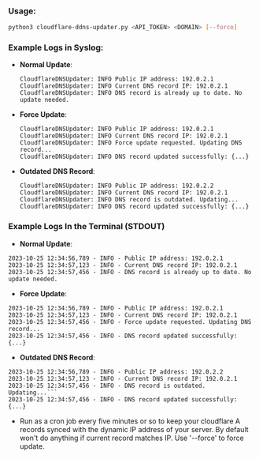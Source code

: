 ### Usage:
   ```bash
   python3 cloudflare-ddns-updater.py <API_TOKEN> <DOMAIN> [--force]
   ```
### Example Logs in Syslog:
- **Normal Update**:
  ```
  CloudflareDNSUpdater: INFO Public IP address: 192.0.2.1
  CloudflareDNSUpdater: INFO Current DNS record IP: 192.0.2.1
  CloudflareDNSUpdater: INFO DNS record is already up to date. No update needed.
  ```

- **Force Update**:
  ```
  CloudflareDNSUpdater: INFO Public IP address: 192.0.2.1
  CloudflareDNSUpdater: INFO Current DNS record IP: 192.0.2.1
  CloudflareDNSUpdater: INFO Force update requested. Updating DNS record...
  CloudflareDNSUpdater: INFO DNS record updated successfully: {...}
  ```

- **Outdated DNS Record**:
  ```
  CloudflareDNSUpdater: INFO Public IP address: 192.0.2.2
  CloudflareDNSUpdater: INFO Current DNS record IP: 192.0.2.1
  CloudflareDNSUpdater: INFO DNS record is outdated. Updating...
  CloudflareDNSUpdater: INFO DNS record updated successfully: {...}
  ```

### Example Logs In the Terminal (STDOUT)
- **Normal Update**:
```
2023-10-25 12:34:56,789 - INFO - Public IP address: 192.0.2.1
2023-10-25 12:34:57,123 - INFO - Current DNS record IP: 192.0.2.1
2023-10-25 12:34:57,456 - INFO - DNS record is already up to date. No update needed.
```

- **Force Update**:
```
2023-10-25 12:34:56,789 - INFO - Public IP address: 192.0.2.1
2023-10-25 12:34:57,123 - INFO - Current DNS record IP: 192.0.2.1
2023-10-25 12:34:57,456 - INFO - Force update requested. Updating DNS record...
2023-10-25 12:34:57,456 - INFO - DNS record updated successfully: {...}
```

- **Outdated DNS Record**:
```
2023-10-25 12:34:56,789 - INFO - Public IP address: 192.0.2.2
2023-10-25 12:34:57,123 - INFO - Current DNS record IP: 192.0.2.1
2023-10-25 12:34:57,456 - INFO - DNS record is outdated. Updating...```
2023-10-25 12:34:57,456 - INFO - DNS record updated successfully: {...}
```

- Run as a cron job every five minutes or so to keep your cloudflare A records synced with the dynamic IP address of your server. By default won't do anything if current record matches IP. Use '--force' to force update.
